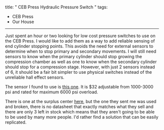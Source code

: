 title: " CEB Press Hydraulic Pressure Switch "
tags:
- CEB Press
- Our House
---


Just spent an hour or two looking for low cost pressure switches to use on the CEB Press.  I would like to add them as a way to add reliable sensing of end cylinder stopping points.  This avoids the need for external sensors to determine when to stop primary and secondary movements.  I will still need sensors to know when the primary cylinder should stop growing the compression chamber as well as one to know when the secondary cylinder should stop for a compression stage.  However, with just 2 sensors instead of 6, it should be a fair bit simpler to use physical switches instead of the unreliable hall effect sensors.

The sensor I found to use is [this one](http://ecatalog.gemssensors.com/ecatalog/pressure-switches/en/209667 "this one").  It is $32 adjustable from 1000-3000 psi and rated for maximum 6000 psi overload.

There is one at the surplus center [here](https://www.surpluscenter.com/item.asp?item=9-6278&amp;catname=hydraulic "here"), but the one they sent me was used and broken, there is no datasheet that exactly matches what they sell and there are only 3 left in stock which means that they aren't going to be able to be used by many more people.  I'd rather find a solution that can be easily replicated.


